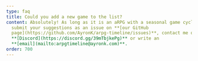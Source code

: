 ```yaml
---
type: faq
title: Could you add a new game to the list?
content: Absolutely! As long as it is an aRPG with a seasonal game cycle. Please
  submit your suggestions as an issue on **[our GitHub
  page](https://github.com/AyronK/arpg-timeline/issues)**, contact me on
  **[Discord](https://discord.gg/39mTbjkePg)** or write an
  **[email](mailto:arpgtimeline@ayronk.com)**.
order: 700
---
```

